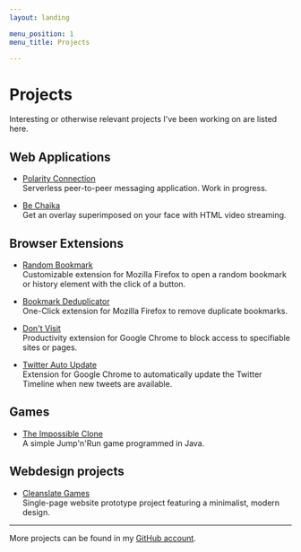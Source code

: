 ```yaml
---
layout: landing

menu_position: 1
menu_title: Projects

---
```



# Projects

Interesting or otherwise relevant projects I've been working on are listed here.

## Web Applications

* <a class="list-header" href="/Secure-Chat/" data-no-turbolink>Polarity Connection</a>  
  Serverless peer-to-peer messaging application. Work in progress.

* <a class="list-header" href="/chaika/" data-no-turbolink>Be Chaika</a>  
  Get an overlay superimposed on your face with HTML video streaming.

## Browser Extensions

* <a class="list-header" href="https://addons.mozilla.org/de/firefox/addon/random-bookmark" data-no-turbolink>Random Bookmark</a>  
  Customizable extension for Mozilla Firefox to open a random bookmark or history element with the click of a button.

* <a class="list-header" href="https://addons.mozilla.org/de/firefox/addon/bookmark-deduplicator" data-no-turbolink>Bookmark Deduplicator</a>  
  One-Click extension for Mozilla Firefox to remove duplicate bookmarks.

* <a class="list-header" href="https://chrome.google.com/webstore/detail/dont-visit-block-sites/olccdihofjbikcpbejfgipnighnpabai" data-no-turbolink>Don't Visit</a>  
  Productivity extension for Google Chrome to block access to specifiable sites or pages.

* <a class="list-header" href="https://chrome.google.com/webstore/detail/twitter-auto-update/ddbjabcmjjifognjcopebcllgpbdjlbm" data-no-turbolink>Twitter Auto Update</a>  
  Extension for Google Chrome to automatically update the Twitter Timeline when new tweets are available.

## Games

* <a class="list-header" href="https://github.com/Systemcluster/TheImpossibleClone" data-no-turbolink>The Impossible Clone</a>  
  A simple Jump'n'Run game programmed in Java.

## Webdesign projects

* <a class="list-header" href="http://cleanslategames.com" data-no-turbolink>Cleanslate Games</a>  
  Single-page website prototype project featuring a minimalist, modern design.

---

More projects can be found in my [GitHub account](https://github.com/systemcluster).
